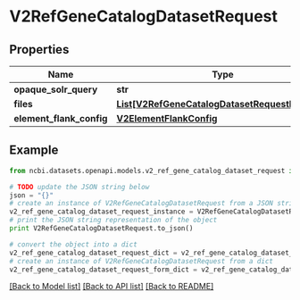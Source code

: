 # V2RefGeneCatalogDatasetRequest


## Properties

Name | Type | Description | Notes
------------ | ------------- | ------------- | -------------
**opaque_solr_query** | **str** |  | [optional] 
**files** | [**List[V2RefGeneCatalogDatasetRequestFileType]**](V2RefGeneCatalogDatasetRequestFileType.md) |  | [optional] 
**element_flank_config** | [**V2ElementFlankConfig**](V2ElementFlankConfig.md) |  | [optional] 

## Example

```python
from ncbi.datasets.openapi.models.v2_ref_gene_catalog_dataset_request import V2RefGeneCatalogDatasetRequest

# TODO update the JSON string below
json = "{}"
# create an instance of V2RefGeneCatalogDatasetRequest from a JSON string
v2_ref_gene_catalog_dataset_request_instance = V2RefGeneCatalogDatasetRequest.from_json(json)
# print the JSON string representation of the object
print V2RefGeneCatalogDatasetRequest.to_json()

# convert the object into a dict
v2_ref_gene_catalog_dataset_request_dict = v2_ref_gene_catalog_dataset_request_instance.to_dict()
# create an instance of V2RefGeneCatalogDatasetRequest from a dict
v2_ref_gene_catalog_dataset_request_form_dict = v2_ref_gene_catalog_dataset_request.from_dict(v2_ref_gene_catalog_dataset_request_dict)
```
[[Back to Model list]](../README.md#documentation-for-models) [[Back to API list]](../README.md#documentation-for-api-endpoints) [[Back to README]](../README.md)


